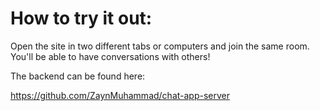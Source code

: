 # How to try it out:

Open the site in two different tabs or computers and join the same room. You'll be able to have conversations with others!

The backend can be found here:

https://github.com/ZaynMuhammad/chat-app-server